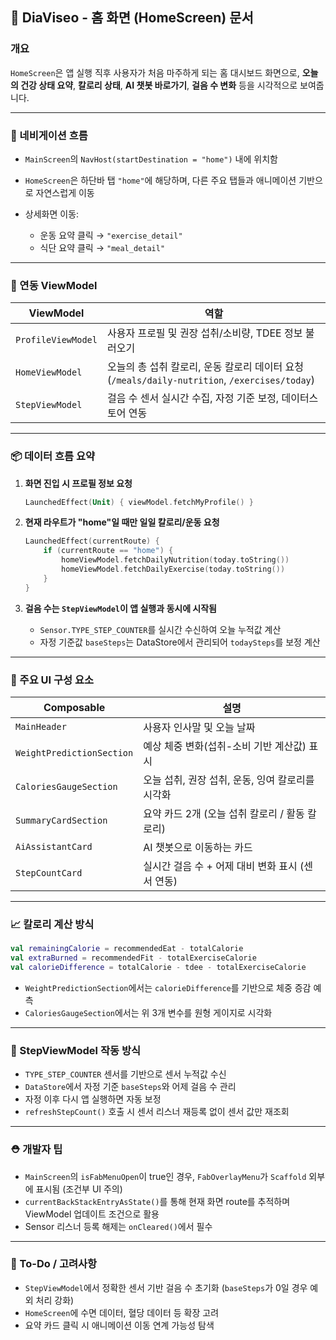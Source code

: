 ## 📱 DiaViseo - 홈 화면 (HomeScreen) 문서

### 개요

`HomeScreen`은 앱 실행 직후 사용자가 처음 마주하게 되는 홈 대시보드 화면으로, **오늘의 건강 상태 요약**, **칼로리 상태**, **AI 챗봇 바로가기**, **걸음 수 변화** 등을 시각적으로 보여줍니다.

---

### 🔄 네비게이션 흐름

- `MainScreen`의 `NavHost(startDestination = "home")` 내에 위치함
- `HomeScreen`은 하단바 탭 `"home"`에 해당하며, 다른 주요 탭들과 애니메이션 기반으로 자연스럽게 이동
- 상세화면 이동:

  - 운동 요약 클릭 → `"exercise_detail"`
  - 식단 요약 클릭 → `"meal_detail"`

---

### 🧠 연동 ViewModel

| ViewModel          | 역할                                                                                          |
| ------------------ | --------------------------------------------------------------------------------------------- |
| `ProfileViewModel` | 사용자 프로필 및 권장 섭취/소비량, TDEE 정보 불러오기                                         |
| `HomeViewModel`    | 오늘의 총 섭취 칼로리, 운동 칼로리 데이터 요청 (`/meals/daily-nutrition`, `/exercises/today`) |
| `StepViewModel`    | 걸음 수 센서 실시간 수집, 자정 기준 보정, 데이터스토어 연동                                   |

---

### 📦 데이터 흐름 요약

1. **화면 진입 시 프로필 정보 요청**

   ```kotlin
   LaunchedEffect(Unit) { viewModel.fetchMyProfile() }
   ```

2. **현재 라우트가 "home"일 때만 일일 칼로리/운동 요청**

   ```kotlin
   LaunchedEffect(currentRoute) {
       if (currentRoute == "home") {
           homeViewModel.fetchDailyNutrition(today.toString())
           homeViewModel.fetchDailyExercise(today.toString())
       }
   }
   ```

3. **걸음 수는 `StepViewModel`이 앱 실행과 동시에 시작됨**

   - `Sensor.TYPE_STEP_COUNTER`를 실시간 수신하여 오늘 누적값 계산
   - 자정 기준값 `baseSteps`는 DataStore에서 관리되어 `todaySteps`를 보정 계산

---

### 🧱 주요 UI 구성 요소

| Composable                | 설명                                             |
| ------------------------- | ------------------------------------------------ |
| `MainHeader`              | 사용자 인사말 및 오늘 날짜                       |
| `WeightPredictionSection` | 예상 체중 변화(섭취-소비 기반 계산값) 표시       |
| `CaloriesGaugeSection`    | 오늘 섭취, 권장 섭취, 운동, 잉여 칼로리를 시각화 |
| `SummaryCardSection`      | 요약 카드 2개 (오늘 섭취 칼로리 / 활동 칼로리)   |
| `AiAssistantCard`         | AI 챗봇으로 이동하는 카드                        |
| `StepCountCard`           | 실시간 걸음 수 + 어제 대비 변화 표시 (센서 연동) |

---

### 📈 칼로리 계산 방식

```kotlin
val remainingCalorie = recommendedEat - totalCalorie
val extraBurned = recommendedFit - totalExerciseCalorie
val calorieDifference = totalCalorie - tdee - totalExerciseCalorie
```

- `WeightPredictionSection`에서는 `calorieDifference`를 기반으로 체중 증감 예측
- `CaloriesGaugeSection`에서는 위 3개 변수를 원형 게이지로 시각화

---

### 🦶 StepViewModel 작동 방식

- `TYPE_STEP_COUNTER` 센서를 기반으로 센서 누적값 수신
- `DataStore`에서 자정 기준 `baseSteps`와 어제 걸음 수 관리
- 자정 이후 다시 앱 실행하면 자동 보정
- `refreshStepCount()` 호출 시 센서 리스너 재등록 없이 센서 값만 재조회

---

### ⛑ 개발자 팁

- `MainScreen`의 `isFabMenuOpen`이 true인 경우, `FabOverlayMenu`가 `Scaffold` 외부에 표시됨 (조건부 UI 주의)
- `currentBackStackEntryAsState()`를 통해 현재 화면 route를 추적하며 ViewModel 업데이트 조건으로 활용
- Sensor 리스너 등록 해제는 `onCleared()`에서 필수

---

### 💬 To-Do / 고려사항

- `StepViewModel`에서 정확한 센서 기반 걸음 수 초기화 (`baseSteps`가 0일 경우 예외 처리 강화)
- `HomeScreen`에 수면 데이터, 혈당 데이터 등 확장 고려
- 요약 카드 클릭 시 애니메이션 이동 연계 가능성 탐색

